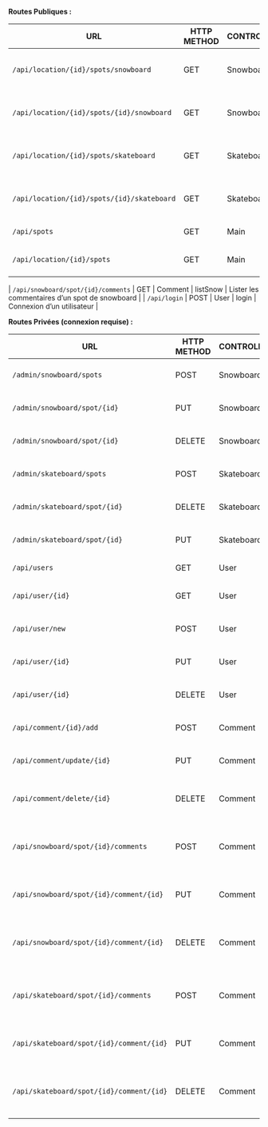 **Routes Publiques :**

| URL | HTTP METHOD | CONTROLLER | METHOD | COMMENTS |
| --- | --- | --- | --- | --- |
| `/api/location/{id}/spots/snowboard` | GET | Snowboard | list | Lister tous les spots de snowboard d’une ville |
| `/api/location/{id}/spots/{id}/snowboard` | GET | Snowboard | show | Accéder à un spot de snowboard d’une ville |
| `/api/location/{id}/spots/skateboard` | GET | Skateboard | list | Lister tous les spots de skateboard d’une ville |
| `/api/location/{id}/spots/{id}/skateboard` | GET | Skateboard | show | Accéder à un spot de skateboard d’une ville |
| `/api/spots` | GET | Main | list | Lister tous les spots |
| `/api/location/{id}/spots` | GET | Main | listByLocation | Lister tous les spots d’une ville |

| `/api/snowboard/spot/{id}/comments` | GET | Comment | listSnow | Lister les commentaires d’un spot de snowboard |
| `/api/login` | POST | User | login | Connexion d’un utilisateur |

**Routes Privées (connexion requise) :**

| URL | HTTP METHOD | CONTROLLER | METHOD | COMMENTS |
| --- | --- | --- | --- | --- |
| `/admin/snowboard/spots` | POST | Snowboard | add | Ajouter un spot de snowboard |
| `/admin/snowboard/spot/{id}` | PUT | Snowboard | edit | Modifier un spot de snowboard |
| `/admin/snowboard/spot/{id}` | DELETE | Snowboard | delete | Supprimer un spot de snowboard |
| `/admin/skateboard/spots` | POST | Skateboard | add | Ajouter un spot de skateboard |
| `/admin/skateboard/spot/{id}` | DELETE | Skateboard | delete | Supprimer un spot de skateboard |
| `/admin/skateboard/spot/{id}` | PUT | Skateboard | edit | Modifier un spot de skateboard |
| `/api/users` | GET | User | list | Lister les utilisateurs |
| `/api/user/{id}` | GET | User | show | Consulter un profil utilisateur |
| `/api/user/new` | POST | User | add | Création d’un utilisateur |
| `/api/user/{id}` | PUT | User | edit | Modification d’un utilisateur |
| `/api/user/{id}` | DELETE | User | delete | Suppression d’un utilisateur |
| `/api/comment/{id}/add` | POST | Comment | add | Ajouter un commentaire sur un spot |
| `/api/comment/update/{id}` | PUT | Comment | edit | Modifier un commentaire sur un spot |
| `/api/comment/delete/{id}` | DELETE | Comment | delete | Supprimer un commentaire sur un spot |
| `/api/snowboard/spot/{id}/comments` | POST | Comment | addSnow | Ajouter un commentaire pour un spot de snowboard |
| `/api/snowboard/spot/{id}/comment/{id}` | PUT | Comment | editSnow | Modifier un commentaire d’un spot de snowboard |
| `/api/snowboard/spot/{id}/comment/{id}` | DELETE | Comment | deleteSnow | Supprimer un commentaire d’un spot de snowboard |
| `/api/skateboard/spot/{id}/comments` | POST | Comment | addSkate | Ajouter un commentaire pour un spot de skateboard |
| `/api/skateboard/spot/{id}/comment/{id}` | PUT | Comment | editSkate | Modifier un commentaire d’un spot de skateboard |
| `/api/skateboard/spot/{id}/comment/{id}` | DELETE | Comment | deleteSkate | Supprimer un commentaire d’un spot de skateboard |